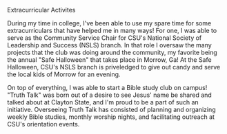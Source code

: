 Extracurricular Activites

During my time in college, I've been able to use my spare time for some extracurriculars that have helped me in many ways! For one, I was able to serve as the Community Service Chair for CSU's National Society of Leadership and Success (NSLS) branch. In that role I oversaw the many projects that the club was doing around the community, my favorite being the annual "Safe Halloween" that takes place in Morrow, Ga! At the Safe Halloween, CSU's NSLS branch is priveledged to give out candy and serve the local kids of Morrow for an evening.

On top of everything, I was able to start a Bible study club on campus! "Truth Talk" was born out of a desire to see Jesus' name be shared and talked about at Clayton State, and I'm proud to be a part of such an initiative. Overseeing Truth Talk has consisted of planning and organizing weekly Bible studies, monthly worship nights, and facilitating outreach at CSU's orientation events.

